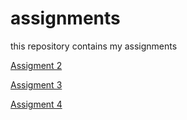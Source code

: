 # assignments
this repository contains my assignments

[Assigment 2](https://github.com/MarienvanLoon/assignments/blob/master/assignment2.ipynb)

[Assigment 3](https://github.com/MarienvanLoon/assignments/blob/master/assignment3%20(2)%20(3).ipynb)

[Assigment 4](https://github.com/MarienvanLoon/assignments/blob/master/assignment4%20(1).ipynb)
